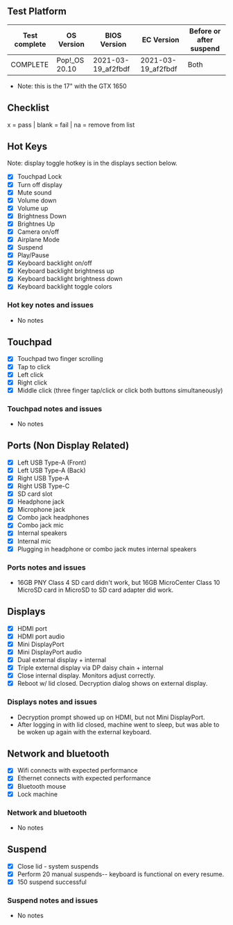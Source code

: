 ## Test Platform

| Test complete | OS Version     | BIOS Version       | EC Version         | Before or after suspend |
| ------------- | -------------- | ------------------ | ------------------ | ----------------------- |
| COMPLETE      | Pop!\_OS 20.10 | 2021-03-19_af2fbdf | 2021-03-19_af2fbdf | Both                    |

- Note: this is the 17" with the GTX 1650

## Checklist
x = pass | blank = fail | na = remove from list

## Hot Keys

Note: display toggle hotkey is in the displays section below.

- [X] Touchpad Lock
- [X] Turn off display
- [X] Mute sound
- [X] Volume down
- [X] Volume up
- [X] Brightness Down
- [X] Brightnes Up
- [X] Camera on/off
- [X] Airplane Mode
- [X] Suspend
- [X] Play/Pause
- [X] Keyboard backlight on/off
- [X] Keyboard backlight brightness up
- [X] Keyboard backlight brightness down
- [X] Keyboard backlight toggle colors

### Hot key notes and issues

- No notes

## Touchpad

- [X] Touchpad two finger scrolling 
- [X] Tap to click
- [X] Left click
- [X] Right click
- [X] Middle click (three finger tap/click or click both buttons simultaneously)

### Touchpad notes and issues

- No notes

## Ports (Non Display Related)

- [X] Left USB Type-A (Front)
- [X] Left USB Type-A (Back)
- [X] Right USB Type-A
- [X] Right USB Type-C
- [X] SD card slot
- [X] Headphone jack
- [X] Microphone jack
- [X] Combo jack headphones
- [X] Combo jack mic
- [X] Internal speakers
- [X] Internal mic
- [X] Plugging in headphone or combo jack mutes internal speakers

### Ports notes and issues

- 16GB PNY Class 4 SD card didn't work, but 16GB MicroCenter Class 10 MicroSD card in MicroSD to SD card adapter did work.

## Displays

- [X] HDMI port
- [X] HDMI port audio
- [X] Mini DisplayPort
- [X] Mini DisplayPort audio
- [X] Dual external display + internal
- [X] Triple external display via DP daisy chain + internal
- [X] Close internal display. Monitors adjust correctly.
- [X] Reboot w/ lid closed. Decryption dialog shows on external display.

### Displays notes and issues

- Decryption prompt showed up on HDMI, but not Mini DisplayPort.
- After logging in with lid closed, machine went to sleep, but was able to be woken up again with the external keyboard.

## Network and bluetooth

- [X] Wifi connects with expected performance
- [X] Ethernet connects with expected performance
- [X] Bluetooth mouse
- [X] Lock machine

### Network and bluetooth

- No notes

## Suspend

- [X] Close lid - system suspends
- [X] Perform 20 manual suspends-- keyboard is functional on every resume.
- [X] 150 suspend successful

### Suspend notes and issues

- No notes
